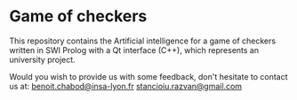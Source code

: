 # Game of checkers
This repository contains the Artificial intelligence for a game of checkers
written in SWI Prolog with a Qt interface (C++), which represents an university project.

Would you wish to provide us with some feedback, don't hesitate to contact us at:
benoit.chabod@insa-lyon.fr
stancioiu.razvan@gmail.com


